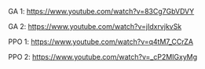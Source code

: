 

GA 1:  https://www.youtube.com/watch?v=83Cg7GbVDVY

GA 2:  https://www.youtube.com/watch?v=jIdxrvjkvSk

PPO 1:  https://www.youtube.com/watch?v=q4tM7_CCrZA

PPO 2:  https://www.youtube.com/watch?v=_cP2MIGxyMg
